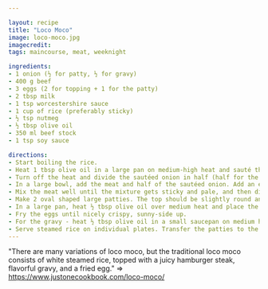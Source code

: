 ```yaml
---

layout: recipe
title: "Loco Moco"
image: loco-moco.jpg
imagecredit: 
tags: maincourse, meat, weeknight

ingredients:
- 1 onion (½ for patty, ½ for gravy)
- 400 g beef
- 3 eggs (2 for topping + 1 for the patty)
- 2 tbsp milk
- 1 tsp worcestershire sauce
- 1 cup of rice (preferably sticky)
- ½ tsp nutmeg
- ½ tbsp olive oil
- 350 ml beef stock
- 1 tsp soy sauce

directions:
- Start boiling the rice. 
- Heat 1 tbsp olive oil in a large pan on medium-high heat and sauté the onion until translucent.
- Turn off the heat and divide the sautéed onion in half (half for the gravy and half for the patty).
- In a large bowl, add the meat and half of the sautéed onion. Add an egg, the milk, worcestershire sauce, nutmeg, some salt and black pepper.
- Mix the meat well until the mixture gets sticky and pale, and then divide into 2 patties.
- Make 2 oval shaped large patties. The top should be slightly round and not flat. Keep the patties in the fridge for at least 30 minutes before cooking so that the meat combines together.
- In a large pan, heat ½ tbsp olive oil over medium heat and place the patties on the pan. Indent the center of each patty with 2 fingers to prevent bulging. Cook the patties for about 5 minutes. Do not flip until the bottom of the patties is nicely browned. Cover and cook for 5 minutes to thoroughly cook the inside of the patties (adjust cooking time depending on thickness). 
- Fry the eggs until nicely crispy, sunny-side up.
- For the gravy - heat ½ tbsp olive oil in a small saucepan on medium heat and mix in the sautéed onion. Add 1½ cup beef stock, 1 tsp worcestershire sauce, and 1 tsp soy sauce. Cook until nicely thick.
- Serve steamed rice on individual plates. Transfer the patties to the plates, pour the gravy, and top with a fried egg. Serve immediately.
---
```


"There are many variations of loco moco, but the traditional loco moco consists of white steamed rice, topped with a juicy hamburger steak, flavorful gravy, and a fried egg." => https://www.justonecookbook.com/loco-moco/